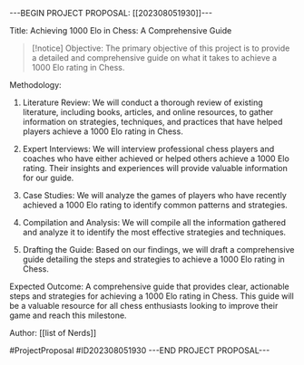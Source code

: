---BEGIN PROJECT PROPOSAL: [[202308051930]]---

Title: Achieving 1000 Elo in Chess: A Comprehensive Guide

>[!notice] Objective: 
The primary objective of this project is to provide a detailed and comprehensive guide on what it takes to achieve a 1000 Elo rating in Chess. 

Methodology:
1. Literature Review: We will conduct a thorough review of existing literature, including books, articles, and online resources, to gather information on strategies, techniques, and practices that have helped players achieve a 1000 Elo rating in Chess.

2. Expert Interviews: We will interview professional chess players and coaches who have either achieved or helped others achieve a 1000 Elo rating. Their insights and experiences will provide valuable information for our guide.

3. Case Studies: We will analyze the games of players who have recently achieved a 1000 Elo rating to identify common patterns and strategies.

4. Compilation and Analysis: We will compile all the information gathered and analyze it to identify the most effective strategies and techniques.

5. Drafting the Guide: Based on our findings, we will draft a comprehensive guide detailing the steps and strategies to achieve a 1000 Elo rating in Chess.

Expected Outcome:
A comprehensive guide that provides clear, actionable steps and strategies for achieving a 1000 Elo rating in Chess. This guide will be a valuable resource for all chess enthusiasts looking to improve their game and reach this milestone.

Author: [[list of Nerds]]

#ProjectProposal #ID202308051930 
---END PROJECT PROPOSAL---